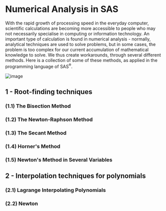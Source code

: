 # Numerical Analysis in SAS

With the rapid growth of processing speed in the everyday computer, scientific calculations are becoming more accessible to people who may not necessarily specialise in computing or information technology. An important type of calculation is found in numerical analysis - normally, analytical techniques are used to solve problems, but in some cases, the problem is too complex for our current accumulation of mathematical knowledge to solve. We thus create workarounds, through several different methods. Here is a collection of some of these methods, as applied in the programming language of SAS<sup>®</sup>.

![image](numerical-analysis-in-sas/Misc/SAS.png)

## 1 - Root-finding techniques

### (1.1) The Bisection Method

### (1.2) The Newton-Raphson Method

### (1.3) The Secant Method

### (1.4) Horner's Method

### (1.5) Newton's Method in Several Variables


## 2 - Interpolation techniques for polynomials

### (2.1) Lagrange Interpolating Polynomials

### (2.2) Newton
